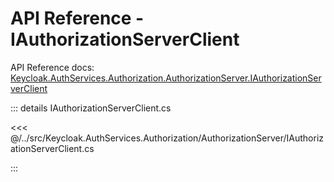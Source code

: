# API Reference - IAuthorizationServerClient

API Reference docs: [Keycloak.AuthServices.Authorization.AuthorizationServer.IAuthorizationServerClient](https://nikiforovall.github.io/keycloak-authorization-services-dotnet-docs/api-reference/Keycloak.AuthServices.Authorization.AuthorizationServer.IAuthorizationServerClient.html)

::: details IAuthorizationServerClient.cs

<<< @/../src/Keycloak.AuthServices.Authorization/AuthorizationServer/IAuthorizationServerClient.cs

:::

